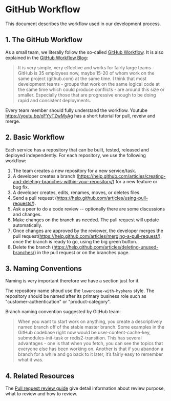 # GitHub Workflow
This document describes the workflow used in our development process. 

## 1. The GitHub Workflow
As a small team, we literally follow the so-called [GitHub Workflow](https://guides.github.com/introduction/flow/). It is also explained in the [GitHub Workflow Blog](http://scottchacon.com/2011/08/31/github-flow.html): 

> It is very simple, very effective and works for fairly large teams - GitHub is 35 employees now, maybe 15-20 of whom work on the same project (github.com) at the same time. I think that most development teams - groups that work on the same logical code at the same time which could produce conflicts - are around this size or smaller. Especially those that are progressive enough to be doing rapid and consistent deployments.

Every team member should fully understand the workflow. Youtube https://youtu.be/oFYyTZwMyAg has a short tutorial for pull, reveiw and merge. 

## 2. Basic Workflow
Each service has a repository that can be built, tested, released and deployed independently. For each repository, we use the following workflow: 

1. The team creates a new repository for a new service/task. 
2. A developer creates a branch (https://help.github.com/articles/creating-and-deleting-branches-within-your-repository/) for a new feature or bug fix. 
3. A developer creates, edits, renames, moves, or deletes files. 
4. Send a pull request (https://help.github.com/articles/using-pull-requests/). 
5. Ask a peer to do a code review -- optionally there are some discussions and changes.
6. Make changes on the branch as needed. The pull request will update automatically.  
7. Once changes are approved by the reviewer, the developer merges the pull request(https://help.github.com/articles/merging-a-pull-request/), once the branch is ready to go, using the big green button.
8. Delete the branch (https://help.github.com/articles/deleting-unused-branches/) in the pull request or on the branches page. 

## 3. Naming Conventions
Naming is very important therefore we have a section just for it. 

The repository name shoud use the `lowercase-with-hyphens` style. The repository should be named after its primary business role such as "customer-authentication" or "product-category". 

Branch naming convention suggested by GitHub team: 
>When you want to start work on anything, you create a descriptively named branch off of the stable master branch. Some examples in the GitHub codebase right now would be user-content-cache-key, submodules-init-task or redis2-transition. This has several advantages - one is that when you fetch, you can see the topics that everyone else has been working on. Another is that if you abandon a branch for a while and go back to it later, it’s fairly easy to remember what it was.

## 4. Related Resources
The [Pull request review guide](./review_guide/pull_request_review_guide.md) give detail information about review purpose, what to review and how to review. 